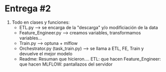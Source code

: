 # Entrega #2

1. Todo en clases y funciones:
    - ETL.py --> se encarga de la "descarga" y/o modificiación de la data
    - Feature_Engineer.py --> creamos variables, transformamos variables...
    - Train.py --> optuna + mlflow
    - Orchestrator.py (task_train.py) --> se llama a ETL, FE, Train y devuelve el mejor modelo
    - Readme: Resuman que hicieron....
      ETL: que hacen
      Feature_Engineer:  que hacen
      MLFLOW: pantallazos del servidor
